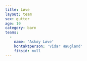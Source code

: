 ```yaml
---
title: Løve
layout: team
sex: gutter
age: 10
category: barn
teams:
  -
    name: 'Askøy Løve'
    kontaktperson: 'Vidar Haugland'
    fiksid: null
---
```

